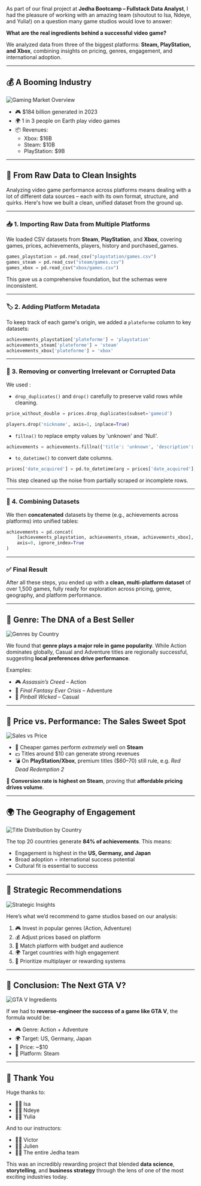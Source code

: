As part of our final project at **Jedha Bootcamp – Fullstack Data Analyst**, I had the pleasure of working with an amazing team (shoutout to Isa, Ndeye, and Yulia!) on a question many game studios would love to answer:

**What are the real ingredients behind a successful video game?**

We analyzed data from three of the biggest platforms: **Steam, PlayStation, and Xbox**, combining insights on pricing, genres, engagement, and international adoption.

---

## 💰 A Booming Industry

![Gaming Market Overview](/articles/illustrations/market.png)

- 🎮 $184 billion generated in 2023
- 🌍 1 in 3 people on Earth play video games
- 📦 Revenues:
  - Xbox: $16B
  - Steam: $10B
  - PlayStation: $9B

---

## 🧼 From Raw Data to Clean Insights

Analyzing video game performance across platforms means dealing with a lot of different data sources – each with its own format, structure, and quirks. Here's how we built a clean, unified dataset from the ground up.

---

### 📥 1. Importing Raw Data from Multiple Platforms

We loaded CSV datasets from **Steam**, **PlayStation**, and **Xbox**, covering games, prices, achievements, players, history and purchased_games.

```python
games_playstation = pd.read_csv("playstation/games.csv")
games_steam = pd.read_csv("steam/games.csv")
games_xbox = pd.read_csv("xbox/games.csv")
```

This gave us a comprehensive foundation, but the schemas were inconsistent.

---

### 🏷 2. Adding Platform Metadata

To keep track of each game's origin, we added a `plateforme` column to key datasets:

```python
achievements_playstation['plateforme'] = 'playstation'
achievements_steam['plateforme'] = 'steam'
achievements_xbox['plateforme'] = 'xbox'
```

---

### 🧹 3. Removing or converting Irrelevant or Corrupted Data

We used :
- `drop_duplicates()` and `drop()` carefully to preserve valid rows while cleaning.

```python
price_without_double = prices.drop_duplicates(subset='gameid')

players.drop('nickname', axis=1, inplace=True)
```

- `fillna()` to replace empty values by 'unknown' and 'Null'.

```python
achievements = achievements.fillna({'title': 'unknown', 'description': 'unknown', 'points':'Null'})
```

- `to_datetime()` to convert date columns.

```python
prices['date_acquired'] = pd.to_datetime(arg = prices['date_acquired'],errors='coerce')
```

This step cleaned up the noise from partially scraped or incomplete rows.

---

### 🧩 4. Combining Datasets

We then **concatenated** datasets by theme (e.g., achievements across platforms) into unified tables:

```python
achievements = pd.concat(
    [achievements_playstation, achievements_steam, achievements_xbox],
    axis=0, ignore_index=True
)
```

---

### ✅ Final Result

After all these steps, you ended up with a **clean, multi-platform dataset** of over 1,500 games, fully ready for exploration across pricing, genre, geography, and platform performance.

---

## 🧬 Genre: The DNA of a Best Seller

![Genres by Country](/articles/illustrations/genre.png)

We found that **genre plays a major role in game popularity**. While Action dominates globally, Casual and Adventure titles are regionally successful, suggesting **local preferences drive performance**.

Examples:
- 🎮 *Assassin’s Creed* – Action  
- 🧙 *Final Fantasy Ever Crisis* – Adventure  
- 🎯 *Pinball Wicked* – Casual

---

## 💸 Price vs. Performance: The Sales Sweet Spot

![Sales vs Price](/articles/illustrations/price&perf.png)

- 🎯 Cheaper games perform *extremely* well on **Steam**
- 💵 Titles around $10 can generate strong revenues
- 💣 On **PlayStation/Xbox**, premium titles ($60–70) still rule, e.g. *Red Dead Redemption 2*

🧠 **Conversion rate is highest on Steam**, proving that **affordable pricing drives volume**.

---

## 🌍 The Geography of Engagement

![Title Distribution by Country](/articles/illustrations/titles_distribution.png)

The top 20 countries generate **84% of achievements**. This means:

- Engagement is highest in the **US, Germany, and Japan**
- Broad adoption = international success potential
- Cultural fit is essential to success

---

## 🧭 Strategic Recommendations

![Strategic Insights](/articles/illustrations/strtegic_reco.png)

Here’s what we’d recommend to game studios based on our analysis:

1. 🎮 Invest in popular genres (Action, Adventure)
2. 💰 Adjust prices based on platform
3. 🎯 Match platform with budget and audience
4. 🌍 Target countries with high engagement
5. 👥 Prioritize multiplayer or rewarding systems

---

## 🏁 Conclusion: The Next GTA V?

![GTA V Ingredients](/articles/illustrations/success_gta.png)

If we had to **reverse-engineer the success of a game like GTA V**, the formula would be:

- 🎮 Genre: Action + Adventure
- 🌍 Target: US, Germany, Japan
- 💸 Price: ~$10
- 🧩 Platform: Steam

---

## 🙌 Thank You

Huge thanks to:

- 👩‍💻 Isa  
- 👩‍💻 Ndeye  
- 👩‍💻 Yulia  

And to our instructors:

- 👨‍🏫 Victor  
- 👨‍🏫 Julien  
- 👨‍🏫 The entire Jedha team

This was an incredibly rewarding project that blended **data science**, **storytelling**, and **business strategy** through the lens of one of the most exciting industries today.


